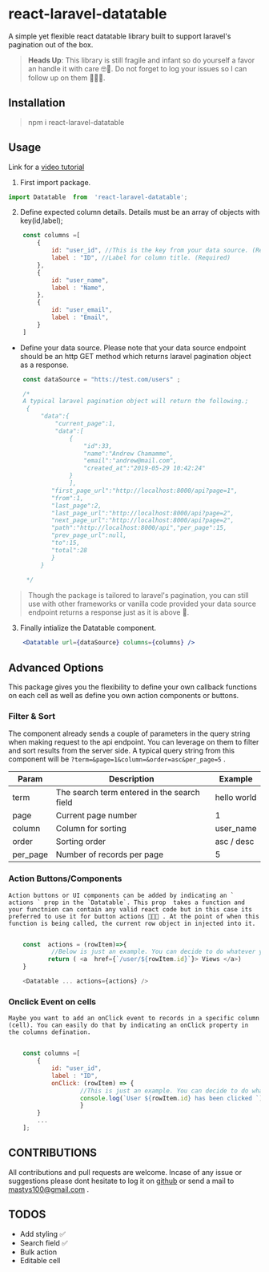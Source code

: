 # react-laravel-datatable
A simple yet flexible react datatable library built to support laravel's pagination out of the box. 
> **Heads Up**: This library is still fragile and infant so do yourself a favor an handle it with care 🤓🤗. Do not forget to log your issues so I can follow up on them 👨🏿‍🏫. 

## Installation
 > npm i react-laravel-datatable

## Usage
 Link for a [video tutorial](https://youtu.be/nodndqinTxc)
1. First  import  package.

  ```js 
  import Datatable  from  'react-laravel-datatable'; 
  ```

2. Define expected column details. Details must be an array of objects with key(id,label);

```js
    const columns =[
        {
            id: "user_id", //This is the key from your data source. (Required)
            label : "ID", //Label for column title. (Required)
        },
        {
            id: "user_name", 
            label : "Name", 
        },
        {
            id: "user_email", 
            label : "Email", 
        }
    ]

```

- Define  your data source. Please note that your data source endpoint should be an http GET method which returns   laravel pagination object as a response.

```js
    const dataSource = "htts://test.com/users" ;

    /*
    A typical laravel pagination object will return the following.;
     {
         "data":{
             "current_page":1,
             "data":[
                 {
                     "id":33,
                     "name":"Andrew Chamamme",
                     "email":"andrew@mail.com",
                     "created_at":"2019-05-29 10:42:24"
                 }
                 ],
            "first_page_url":"http://localhost:8000/api?page=1",
            "from":1,
            "last_page":2,
            "last_page_url":"http://localhost:8000/api?page=2",
            "next_page_url":"http://localhost:8000/api?page=2",
            "path":"http://localhost:8000/api","per_page":15,
            "prev_page_url":null,
            "to":15,
            "total":28
            }
         } 
      
     */
```
> Though the package is tailored to laravel's pagination, you  can  still use with other  frameworks or vanilla code provided your data source endpoint  returns a response just as it is above 🌚.

3. Finally intialize the Datatable component.

```jsx
    <Datatable url={dataSource} columns={columns} />
```

## Advanced Options
   This package gives you the flexibility to define your own callback functions on each cell as well as define you own action components or buttons.


### Filter & Sort
The component already sends a couple of parameters in the query string when making request to the api endpoint. You can leverage on them to filter and sort  results from the server side. A typical query string from this component will be ``` ?term=&page=1&column=&order=asc&per_page=5 ``` .
    
Param  | Description | Example 
------------- | ------------- | ------------
term  | The search term entered in the search field | hello world
page  | Current page number | 1
column | Column for sorting | user_name
order | Sorting order | asc / desc
per_page | Number of records per page | 5

### Action Buttons/Components

    Action buttons or UI components can be added by indicating an ` actions ` prop in the `Datatable`. This prop  takes a function and your functnion can contain any valid react code but in this case its preferred to use it for button actions 👨🏿‍🏫 . At the point of when this function is being called, the current row object in injected into it.

```js

    const  actions = (rowItem)=>{
            //Below is just an example. You can decide to do whatever you want here.🤓
           return ( <a  href={`/user/${rowItem.id}`}> Views </a>)
    }

    <Datatable ... actions={actions} />

```

### Onclick Event on cells
    Maybe you want to add an onClick event to records in a specific column (cell). You can easily do that by indicating an onClick property in the columns defination.


```js

    const columns =[
        {
            id: "user_id",
            label : "ID", 
            onClick: (rowItem) => { 
                    //This is just an example. You can decide to do whatever you want here.🤓
                    console.log(`User ${rowItem.id} has been clicked `); 
                    }
        }
        ...
    ];

```

## CONTRIBUTIONS
   All contributions and pull requests are welcome. Incase of any issue or suggestions please dont hesitate to log it on [github](https://github.com/mastys100/react-laravel-datatable/issues) or send a mail to mastys100@gmail.com . 
  
## TODOS

- Add styling ✅
- Search field ✅
- Bulk action
- Editable cell